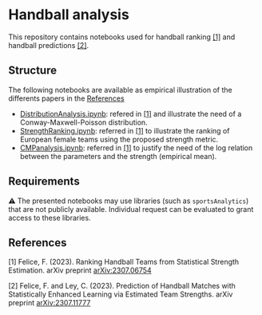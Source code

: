 # Handball analysis

This repository contains notebooks used for handball ranking [[1]](#references) and handball predictions [[2]](#references).


## Structure

The following notebooks are available as empirical illustration of the differents papers in the [References](#references)

* [DistributionAnalysis.ipynb](/DistributionAnalysis.ipynb): refered in [[1]](#references) and illustrate the need of a Conway-Maxwell-Poisson distribution.
* [StrengthRanking.ipynb](/StrengthRanking.ipynb): referred in [[1]](#references) to illustrate the ranking of European female teams using the proposed strength metric.
* [CMPanalysis.ipynb](/CMPanalysis.ipynb): referred in [[1]](#references) to justify the need of the log relation between the parameters and the strength (empirical mean).


## Requirements

⚠️ The presented notebooks may use libraries (such as `sportsAnalytics`) that are not publicly available.
Individual request can be evaluated to grant access to these libraries.


## References

[1] Felice, F. (2023). Ranking Handball Teams from Statistical Strength Estimation. arXiv preprint [arXiv:2307.06754](https://arxiv.org/abs/2307.06754)

[2] Felice, F. and Ley, C. (2023). Prediction of Handball Matches with Statistically Enhanced Learning via Estimated Team Strengths. arXiv preprint [arXiv:2307.11777](https://arxiv.org/abs/2307.11777)
